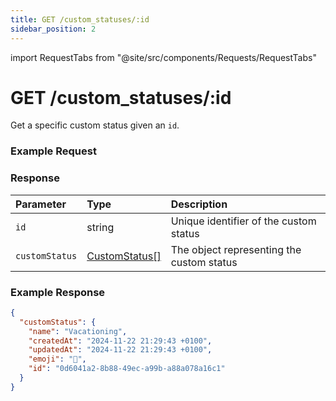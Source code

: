 ```yaml
---
title: GET /custom_statuses/:id
sidebar_position: 2
---
```


import RequestTabs from "@site/src/components/Requests/RequestTabs"

# GET /custom_statuses/:id

Get a specific custom status given an `id`.

### Example Request

<RequestTabs endpoint='custom_status_api' request="get_custom_status"/>

### Response

| Parameter      | Type                                                        | Description                               |
| :------------- | :---------------------------------------------------------- | :---------------------------------------- |
| `id`           | string                                                      | Unique identifier of the custom status    |
| `customStatus` | [CustomStatus[]](/api/reference/object_types/custom_status) | The object representing the custom status |

### Example Response

```json title=response.json
{
  "customStatus": {
    "name": "Vacationing",
    "createdAt": "2024-11-22 21:29:43 +0100",
    "updatedAt": "2024-11-22 21:29:43 +0100",
    "emoji": "🚌",
    "id": "0d6041a2-8b88-49ec-a99b-a88a078a16c1"
  }
}
```
